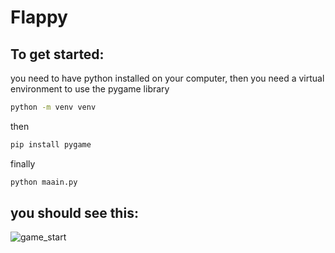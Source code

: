 # Flappy

## To get started: 
you need to have python installed on your computer, then you need a virtual environment to use the pygame library
```sh
python -m venv venv
```
then
```sh
pip install pygame
```
finally
```sh
python maain.py
```
 ## you should see this:
 
 ![game_start](https://github.com/nmbock/Flappy/assets/86528002/2ff3c793-17e4-44b1-92e8-0c088d880743)
